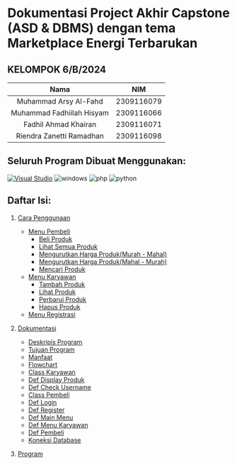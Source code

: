# Dokumentasi Project Akhir Capstone (ASD & DBMS) dengan tema Marketplace Energi Terbarukan

## KELOMPOK 6/B/2024

|                       Nama |          NIM   |
|:--------------------------:|:--------------:|
|Muhammad Arsy Al-Fahd       |2309116079      |
|Muhammad Fadhiilah Hisyam   |2309116066      |
|Fadhil Ahmad Khairan        |2309116071      |
|Riendra Zanetti Ramadhan    |2309116098      |



## Seluruh Program Dibuat Menggunakan:
[![Visual Studio](https://badgen.net/badge/icon/visualstudio?icon=visualstudio&label)](https://visualstudio.microsoft.com)
![windows](https://github.com/PA-B23-KELOMPOK-6/PA-B23-KELOMPOK6/assets/144969459/2b8d84cf-1ee6-4262-a6df-fd2048b95da0)
![php](https://github.com/PA-B23-KELOMPOK-6/PA-B23-KELOMPOK6/assets/144969459/5011f497-fe84-4c8f-a15e-2ba250921706)
![python](https://github.com/PA-B23-KELOMPOK-6/PA-B23-KELOMPOK6/assets/144969459/dfd93272-c07f-441c-b934-ca232395fb6f)

## Daftar Isi:
1. [Cara Penggunaan](https://github.com/PA-B23-KELOMPOK-6/PA-B23-KELOMPOK6/blob/main/cara_penggunaan.md)
   - [Menu Pembeli](https://github.com/PA-B23-KELOMPOK-6/PA-B23-KELOMPOK6/blob/main/cara_penggunaan.md#a-menu-utama-program)
     - [Beli Produk](https://github.com/PA-B23-KELOMPOK-6/PA-B23-KELOMPOK6/blob/main/cara_penggunaan.md#1-beli-produk)
     - [Lihat Semua Produk](https://github.com/PA-B23-KELOMPOK-6/PA-B23-KELOMPOK6/blob/main/cara_penggunaan.md#2-lihat-semua-produk)
     - [Mengurutkan Harga Produk(Murah - Mahal)](https://github.com/PA-B23-KELOMPOK-6/PA-B23-KELOMPOK6/blob/main/cara_penggunaan.md#3-urutkan-harga-produk-murah-mahal)
     - [Mengurutkan Harga Produk(Mahal - Murah)](https://github.com/PA-B23-KELOMPOK-6/PA-B23-KELOMPOK6/blob/main/cara_penggunaan.md#4-urutkan-harga-produk-mahal-murah)
     - [Mencari Produk](https://github.com/PA-B23-KELOMPOK-6/PA-B23-KELOMPOK6/blob/main/cara_penggunaan.md#5-search-nama-produk)
   - [Menu Karyawan](https://github.com/PA-B23-KELOMPOK-6/PA-B23-KELOMPOK6/blob/main/cara_penggunaan.md#b-menu-karyawan)
     - [Tambah Produk](https://github.com/PA-B23-KELOMPOK-6/PA-B23-KELOMPOK6/blob/main/cara_penggunaan.md#1-tambah-produk)
     - [Lihat Produk](https://github.com/PA-B23-KELOMPOK-6/PA-B23-KELOMPOK6/blob/main/cara_penggunaan.md#2-lihat-semua-produk-1)
     - [Perbarui Produk](https://github.com/PA-B23-KELOMPOK-6/PA-B23-KELOMPOK6/blob/main/cara_penggunaan.md#3-perbarui-produk)
     - [Hapus Produk](https://github.com/PA-B23-KELOMPOK-6/PA-B23-KELOMPOK6/blob/main/cara_penggunaan.md#4-hapus-produk)
   - [Menu Registrasi](https://github.com/PA-B23-KELOMPOK-6/PA-B23-KELOMPOK6/blob/main/cara_penggunaan.md#menu-registrasi)

2. [Dokumentasi](https://github.com/PA-B23-KELOMPOK-6/PA-B23-KELOMPOK6/blob/main/cara_penggunaan.md)
   - [Deskripis Program](https://github.com/PA-B23-KELOMPOK-6/PA-B23-KELOMPOK6/blob/main/dokumentasi.md#deskripsi-program)
   - [Tujuan Program](https://github.com/PA-B23-KELOMPOK-6/PA-B23-KELOMPOK6/blob/main/dokumentasi.md#tujuan-program)
   - [Manfaat](https://github.com/PA-B23-KELOMPOK-6/PA-B23-KELOMPOK6/blob/main/dokumentasi.md#manfaat)
   - [Flowchart](https://github.com/PA-B23-KELOMPOK-6/PA-B23-KELOMPOK6/blob/main/dokumentasi.md#flowchart)
   - [Class Karyawan](https://github.com/PA-B23-KELOMPOK-6/PA-B23-KELOMPOK6/blob/main/dokumentasi.md#class-karyawan)
   - [Def Display Produk](https://github.com/PA-B23-KELOMPOK-6/PA-B23-KELOMPOK6/blob/main/dokumentasi.md#def-display_produk)
   - [Def Check Username](https://github.com/PA-B23-KELOMPOK-6/PA-B23-KELOMPOK6/blob/main/dokumentasi.md#def-check_username)
   - [Class Pembeli](https://github.com/PA-B23-KELOMPOK-6/PA-B23-KELOMPOK6/blob/main/dokumentasi.md#class-pembeli)
   - [Def Login](https://github.com/PA-B23-KELOMPOK-6/PA-B23-KELOMPOK6/blob/main/dokumentasi.md#def-login)
   - [Def Register](https://github.com/PA-B23-KELOMPOK-6/PA-B23-KELOMPOK6/blob/main/dokumentasi.md#def-register)
   - [Def Main Menu](https://github.com/PA-B23-KELOMPOK-6/PA-B23-KELOMPOK6/blob/main/dokumentasi.md#def-main_menu)
   - [Def Menu Karyawan](https://github.com/PA-B23-KELOMPOK-6/PA-B23-KELOMPOK6/blob/main/dokumentasi.md#def-menu_karyawan)
   - [Def Pembeli](https://github.com/PA-B23-KELOMPOK-6/PA-B23-KELOMPOK6/blob/main/dokumentasi.md#def-pembeli)
   - [Koneksi Database](https://github.com/PA-B23-KELOMPOK-6/PA-B23-KELOMPOK6/blob/main/dokumentasi.md#koneksi-database)

3. [Program](https://github.com/PA-B23-KELOMPOK-6/PA-B23-KELOMPOK6/blob/main/main.py)
